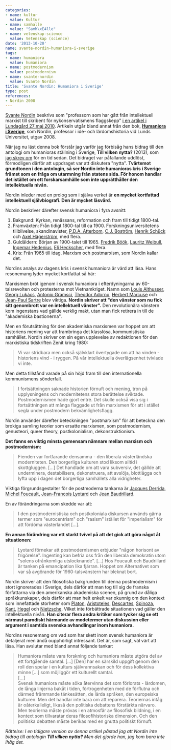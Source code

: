```yaml
---
categories:
- name: kultur
  value: Kultur
- name: samhalle
  value: "Samh\xE4lle"
- name: vetenskap-science
  value: Vetenskap (science)
date: '2013-10-20'
name: svante-nordin-humaniora-i-sverige
tags:
- name: humaniora
  value: humaniora
- name: postmodernism
  value: postmodernism
- name: svante-nordin
  value: Svante Nordin
title: 'Svante Nordin: Humaniora i Sverige'
type: post
references:
- Nordin 2008
---
```

[Svante Nordin](http://sv.wikipedia.org/wiki/Svante_Nordin) beskrivs som "professorn som har gått från intellektuell marxist till skribent för nykonservatismens flaggskepp" [i en artikel i Lundagård 27 maj 2010](http://lundagard.se/2010/05/27/i-civilisationens-tjanst/). Artikeln utgår bland annat från den bok, **[Humaniora i Sverige](http://www.atlantisbok.se/layout/detail.php?id=7346)**, som Nordin, professor i idé- och lärdomshistoria vid Lunds Universitet, utgav 2008.

När jag nu läst denna bok förstår jag varför jag förbisåg hans bidrag till den antologi om humanioras ställning i Sverige, **Till vilken nytta?** (2013), som [jag skrev om](/2013/05/19/humanioras-kris-slutet-pa-postmodernismen/) för en tid sedan. Det bidraget var påfallande uddlöst, förmodligen därför att uppdraget var att diskutera "nytta". **Tvärtemot grundtonen i den antologin, så ser Nordin inte humanioras kris i Sverige främst som en fråga om utarmning från statens sida. För honom handlar det istället om ett forskarsamhälle som inte upprätthåller den intellektuella nivån.**

Nordin inleder med en prolog som i själva verket är **en mycket kortfattad intellektuell självbiografi. Den är mycket läsvärd.**

Nordin beskriver därefter svensk humaniora i fyra avsnitt: 

1. Bakgrund: Kyrkan, renässans, reformation och fram till tidigt 1800-tal.
2. Framväxten: Från tidigt 1800-tal till ca 1900. Forskningsuniversitetens tillblivelse, skandinavister, [P.D.A. Atterbom](http://sv.wikipedia.org/wiki/Per_Daniel_Amadeus_Atterbom), [C.J. Boström](http://sv.wikipedia.org/wiki/Christopher_Jacob_Bostr%C3%B6m), [Henrik Schück](http://sv.wikipedia.org/wiki/Henrik_Sch%C3%BCck) och [Axel Hägerström](http://sv.wikipedia.org/wiki/Axel_H%C3%A4gerstr%C3%B6m), med flera.
3. Guldåldern: Början av 1900-talet till 1965. [Fredrik Böök](http://sv.wikipedia.org/wiki/Fredrik_B%C3%B6%C3%B6k), [Lauritz Weibull](http://sv.wikipedia.org/wiki/Lauritz_Weibull), [Ingemar Hedenius](http://sv.wikipedia.org/wiki/Ingemar_Hedenius), [Eli Heckscher](http://sv.wikipedia.org/wiki/Eli_Heckscher), med flera.
4. Kris: Från 1965 till idag. Marxism och postmarxism, som Nordin kallar det.

Nordins analys av dagens kris i svensk humaniora är värd att läsa. Hans resonemang lyder mycket kortfattat så här:

Marxismen bröt igenom i svensk humaniora i efterdyningarna av 60-talsrevolten och protesterna mot Vietnamkriget. Namn som [Louis Althusser](http://en.wikipedia.org/wiki/Louis_Althusser), [Georg Lukács](http://en.wikipedia.org/wiki/Georg_Lukacs), [Antonio Gramsci](http://en.wikipedia.org/wiki/Antonio_Gramsci), [Theodor Adorno](http://en.wikipedia.org/wiki/Theodor_Adorno), [Herbert Marcuse](http://en.wikipedia.org/wiki/Herbert_Marcuse) och [Jean-Paul Sartre](http://en.wikipedia.org/wiki/Jean-Paul_Sartre) blev viktiga. **Nordin skriver att "den vänster som nu fick sitt genombrott var en intellektuell vänster".** Den revolutionära vänstern kom ingenstans vad gällde verklig makt, utan man fick retirera in till de "akademiska bastionerna".

Men en förutsättning för den akademiska marxismen var hoppet om att historiens mening var att frambringa det klasslösa, kommunistiska samhället. Nordin skriver om sin egen upplevelse av redaktionen för den marxistiska tidskriften Zenit kring 1980:

> Vi var stridbara men också självklart övertygade om att ha vinden - historiens vind - i ryggen. På vår intellektuella överlägsenhet tvivlade vi inte.

Men detta tillstånd varade på sin höjd fram till den internationella kommunismens sönderfall.

> I fortsättningen saknade historien förnuft och mening, tron på upplysningens och modernitetens stora berättelse sviktade. Postmodernismen hade gjort entré. Det skulle också visa sig i fortsättningen att många flaggade ut från marxismen för att i  stället segla under postmodern bekvämlighetsflagg.

Nordin använder därefter beteckningen "postmarxism" för att beteckna den brokiga samling teorier som ersatte marxismen, som postmodernism, genusteori, queer theory, postkolonialism, dekonstruktionism.

**Det fanns en viktig minsta gemensam nämnare mellan marxism och postmodernism:**

> Fienden var fortfarande densamma - den liberala västerländska moderniteten. Den borgerliga kulturen stod liksom alltid i skottgluggen. [...] Det handlade om att vara subversiv, det gällde att underminera, destabilisera, dekonstruera, att avslöja, blottlägga och lyfta upp i dagen det borgerliga samhällets alla vidrigheter.

Viktiga förgrundsgestalter för de postmoderna tankarna är [Jacques Derrida](http://en.wikipedia.org/wiki/Jacques_Derrida), [Michel Foucault](http://en.wikipedia.org/wiki/Michel_Foucault), [Jean-Francois Lyotard](http://en.wikipedia.org/wiki/Jean-Francois_Lyotard) och [Jean Baudrillard](http://en.wikipedia.org/wiki/Jean_Baudrillard).

En av förändringarna som skedde var att:

> I den postmodernistiska och postkoloniala diskursen används gärna termer som "eurocentrism" och "rasism" istället för "imperialism" för att fördöma västerlandet [...].

**En annan förändring var ett starkt tvivel på att det gick att göra något åt situationen:**

> Lyotard förnekar att postmodernismen erbjuder "någon horisont av frigörelse". Ingenting kan befria oss från den liberala demokratin utom "solens ofrånkomliga utslocknande". [...] Hos Foucault och Baudrillard är tanken på emancipation lika fjärran. Hoppet om Alternativet som var så avgörande för 1960-talsvänstern har bleknat bort.

Nordin skriver att den filosofiska bakgrunden till denna postmodernism i stort ignorerades i Sverige, dels därför att man tog till sig de franska författarna via den amerikanska akademiska scenen, på grund av dåliga språkkunskaper, dels därför att man helt enkelt var okunnig om den kontext som innefattade storheter som [Platon](http://sv.wikipedia.org/wiki/Platon), [Aristoteles](http://sv.wikipedia.org/wiki/Aristoteles), [Descartes](http://sv.wikipedia.org/wiki/Descartes), [Spinoza](http://sv.wikipedia.org/wiki/Spinoza), [Kant](http://sv.wikipedia.org/wiki/Kant), [Hegel](http://sv.wikipedia.org/wiki/Hegel) och [Nietzsche](http://sv.wikipedia.org/wiki/Nietzsche). Vilket inte förbättrade situationen vad gäller den intellektuella nivån. **Han citerar flera andra kritiker som tycker sig se ett närmast parodiskt härmande av modetermer utan diskussion eller argument i samtida svenska avhandlingar inom humaniora.**

Nordins resonemang om vad som har skett inom svensk humaniora är detaljerat men ändå oupphörligt intressant. Det är, som sagt, väl värt att läsa. Han avslutar med bland annat följande tankar:

> Humaniora måste vara forskning och humaniora måste utgöra del av ett fortgående samtal. [...] [Den] har en särskild uppgift genom den roll den spelar i en kulturs självrannsakan och för dess kollektiva minne [...] som möjliggör ett kulturellt samtal.  
> [...]  
> Svensk humaniora måste söka återvinna det som förlorats - lärdomen, de långa linjerna bakåt i tiden, förtrogenheten med de förflutna och därmed främmande tänkesätten, de lärda språken, den europeiska kulturen. Men det handlar inte bara om att reparera. Teoriernas intåg är oåterkalleligt, likaså den politiska debattens förstärkta närvaro. Men teorierna måste prövas i en atmosfär av filosofisk bildning, i en kontext som tillvaratar deras filosofihistoriska dimension. Och den politiska debatten måste berikas med en gnutta politiskt förnuft.

*Rättelse: I en tidigare version av denna artikel påstod jag att Nordin inte bidrog till antologin **Till vilken nytta?** Men det gjorde han, jag kom bara inte ihåg det.*

